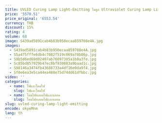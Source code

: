 ```yaml
---
title: UVLED Curing Lamp Light-Emitting โมดูล Ultraviolet Curing Lamp Light Board DIY การผลิตกาวหรือหมึก Curing โคมไฟอะไหล่
price: '5570.51'
price_original: '6553.54'
currency: THB
discount: 15%
rating: 4
volume: 68
image: S439ad5891cab4b83b950ecaa859708e4A.jpg
images:
  - S439ad5891cab4b83b950ecaa859708e4A.jpg
  - S5a475fffe6db4c7082f519c069a78b06p.jpg
  - S9b5d6ed69d02407ab76097305a1b8a3fo.jpg
  - Sc85bd857929b47ec8bf930083a9baad1c.jpg
  - S98146a3474fb43688733a4df16e0da9f4.jpg
  - Sf0e6ea3e5ca44ea488e75d74dd61dfbbc.jpg
video: ''
categories:
  - name: ไฟและโคมไฟ
    slug: ไฟและโคมไฟ
  - name: โคมไฟหลอดไฟและหลอด
    slug: โคมไฟหลอดไฟและหลอด
slug: uvled-curing-lamp-light-emitting
encode: okyeMnm
lang: th
---
```

  